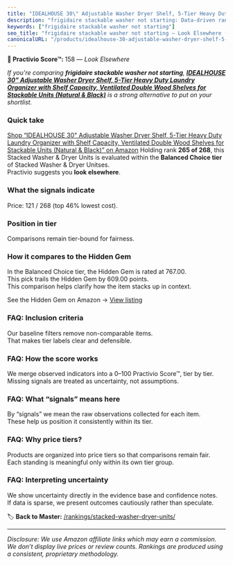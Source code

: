 ```yaml
---
title: "IDEALHOUSE 30\" Adjustable Washer Dryer Shelf, 5-Tier Heavy Duty Laundry Organizer with Shelf Capacity, Ventilated Double Wood Shelves for Stackable Units (Natural & Black)"
description: "frigidaire stackable washer not starting: Data-driven ranking using the Practivio Score™. Positioned by quality, value, demand, findability, momentum."
keywords: ["frigidaire stackable washer not starting"]
seo_title: "frigidaire stackable washer not starting — Look Elsewhere (2025)"
canonicalURL: "/products/idealhouse-30-adjustable-washer-dryer-shelf-5-tier-heavy-duty-laundry-organizer-with-shelf-capacity-ventilated-double-wood-shelves-for-stackable-units-natural-black-B0FJBHTHRY/"
---
```


**🚫 Practivio Score™:** 158 — _Look Elsewhere_


*If you're comparing **frigidaire stackable washer not starting**, **[IDEALHOUSE 30" Adjustable Washer Dryer Shelf, 5-Tier Heavy Duty Laundry Organizer with Shelf Capacity, Ventilated Double Wood Shelves for Stackable Units (Natural & Black)](https://www.amazon.com/dp/B0FJBHTHRY?tag=practivio-20)** is a strong alternative to put on your shortlist.*
### Quick take
[Shop “IDEALHOUSE 30" Adjustable Washer Dryer Shelf, 5-Tier Heavy Duty Laundry Organizer with Shelf Capacity, Ventilated Double Wood Shelves for Stackable Units (Natural & Black)” on Amazon](https://www.amazon.com/dp/B0FJBHTHRY?tag=practivio-20)
Holding rank **265 of 268**, this Stacked Washer & Dryer Units is evaluated within the **Balanced Choice tier** of Stacked Washer & Dryer Unitses.  
Practivio suggests you **look elsewhere**.

### What the signals indicate
Price: 121 / 268 (top 46% lowest cost).  

### Position in tier
Comparisons remain tier-bound for fairness.

### How it compares to the Hidden Gem
In the Balanced Choice tier, the Hidden Gem is rated at 767.00.  
This pick trails the Hidden Gem by 609.00 points.  
This comparison helps clarify how the item stacks up in context.  

See the Hidden Gem on Amazon → [View listing](https://www.amazon.com/dp/B09YLKMHLH?tag=practivio-20)

### FAQ: Inclusion criteria
Our baseline filters remove non-comparable items.  
That makes tier labels clear and defensible.

### FAQ: How the score works
We merge observed indicators into a 0–100 Practivio Score™, tier by tier.  
Missing signals are treated as uncertainty, not assumptions.

### FAQ: What “signals” means here
By “signals” we mean the raw observations collected for each item.  
These help us position it consistently within its tier.

### FAQ: Why price tiers?
Products are organized into price tiers so that comparisons remain fair.  
Each standing is meaningful only within its own tier group.

### FAQ: Interpreting uncertainty
We show uncertainty directly in the evidence base and confidence notes.  
If data is sparse, we present outcomes cautiously rather than speculate.


🏷️ **Back to Master:** [/rankings/stacked-washer-dryer-units/](/rankings/stacked-washer-dryer-units/)

---
_Disclosure: We use Amazon affiliate links which may earn a commission. We don’t display live prices or review counts. Rankings are produced using a consistent, proprietary methodology._
